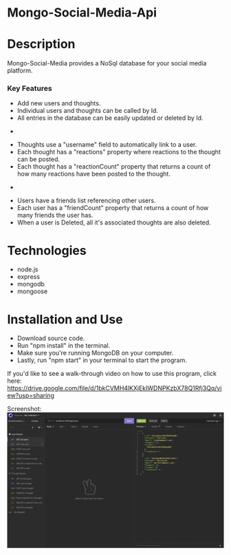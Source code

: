 # Mongo-Social-Media-Api

# Description
Mongo-Social-Media provides a NoSql database for your social media platform.

### Key Features
* Add new users and thoughts.
* Individual users and thoughts can be called by Id.
* All entries in the database can be easily updated or deleted by Id.
-
* Thoughts use a "username" field to automatically link to a user.
* Each thought has a "reactions" property where reactions to the thought can be posted.
* Each thought has a "reactionCount" property that returns a count of how many reactions have been posted to the thought.
-
* Users have a friends list referencing other users.
* Each user has a "friendCount" property that returns a count of how many friends the user has.
* When a user is Deleted, all it's associated thoughts are also deleted.

# Technologies
* node.js
* express
* mongodb
* mongoose

# Installation and Use
* Download source code.
* Run "npm install" in the terminal.
* Make sure you're running MongoDB on your computer.
* Lastly, run "npm start" in your terminal to start the program.

If you'd like to see a walk-through video on how to use this program, click here: https://drive.google.com/file/d/1bkCVMH4lKXjEkIWDNPKzbX78Q1Rfj3Qq/view?usp=sharing

Screenshot:  
<img src="./assets/images/ScreenShot.png">
